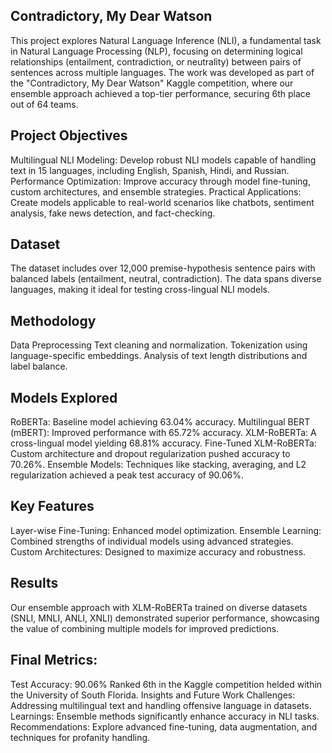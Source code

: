 ## Contradictory, My Dear Watson

This project explores Natural Language Inference (NLI), a fundamental task in Natural Language Processing (NLP), focusing on determining logical relationships (entailment, contradiction, or neutrality) between pairs of sentences across multiple languages. The work was developed as part of the "Contradictory, My Dear Watson" Kaggle competition, where our ensemble approach achieved a top-tier performance, securing 6th place out of 64 teams.

## Project Objectives
Multilingual NLI Modeling: Develop robust NLI models capable of handling text in 15 languages, including English, Spanish, Hindi, and Russian.
Performance Optimization: Improve accuracy through model fine-tuning, custom architectures, and ensemble strategies.
Practical Applications: Create models applicable to real-world scenarios like chatbots, sentiment analysis, fake news detection, and fact-checking.

## Dataset
The dataset includes over 12,000 premise-hypothesis sentence pairs with balanced labels (entailment, neutral, contradiction). The data spans diverse languages, making it ideal for testing cross-lingual NLI models.

## Methodology
Data Preprocessing
Text cleaning and normalization.
Tokenization using language-specific embeddings.
Analysis of text length distributions and label balance.

## Models Explored
RoBERTa: Baseline model achieving 63.04% accuracy.
Multilingual BERT (mBERT): Improved performance with 65.72% accuracy.
XLM-RoBERTa: A cross-lingual model yielding 68.81% accuracy.
Fine-Tuned XLM-RoBERTa: Custom architecture and dropout regularization pushed accuracy to 70.26%.
Ensemble Models: Techniques like stacking, averaging, and L2 regularization achieved a peak test accuracy of 90.06%.

## Key Features
Layer-wise Fine-Tuning: Enhanced model optimization.
Ensemble Learning: Combined strengths of individual models using advanced strategies.
Custom Architectures: Designed to maximize accuracy and robustness.

## Results
Our ensemble approach with XLM-RoBERTa trained on diverse datasets (SNLI, MNLI, ANLI, XNLI) demonstrated superior performance, showcasing the value of combining multiple models for improved predictions.

## Final Metrics:
Test Accuracy: 90.06%
Ranked 6th in the Kaggle competition helded within the University of South Florida. 
Insights and Future Work
Challenges: Addressing multilingual text and handling offensive language in datasets.
Learnings: Ensemble methods significantly enhance accuracy in NLI tasks.
Recommendations: Explore advanced fine-tuning, data augmentation, and techniques for profanity handling.
